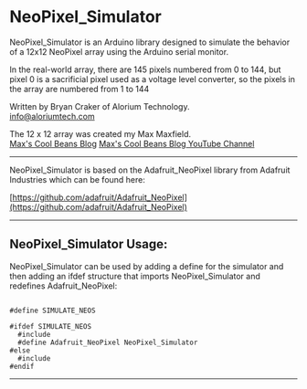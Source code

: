 # NeoPixel_Simulator

NeoPixel_Simulator is an Arduino library designed to simulate the
behavior of a 12x12 NeoPixel array using the Arduino serial monitor. 

In the real-world array, there are 145 pixels numbered from 0 to 144, but
pixel 0 is a sacrificial pixel used as a voltage level converter, so the
pixels in the array are numbered from 1 to 144

Written by Bryan Craker of Alorium Technology.  
info@aloriumtech.com

The 12 x 12 array was created my Max Maxfield.  
[Max's Cool Beans Blog](https://www.CliveMaxfield.com/coolbeans)
[Max's Cool Beans Blog YouTube Channel](https://www.youtube.com/channel/UCQVqp_L4hKqF1uZ3tNo5MDw)

-------------------------------------------------------------------------

NeoPixel_Simulator is based on the Adafruit_NeoPixel library from Adafruit
Industries which can be found here:

[https://github.com/adafruit/Adafruit_NeoPixel](https://github.com/adafruit/Adafruit_NeoPixel)

-------------------------------------------------------------------------

## NeoPixel_Simulator Usage:

NeoPixel_Simulator can be used by adding a define for the simulator and 
then adding an ifdef structure that  imports NeoPixel_Simulator and
redefines Adafruit_NeoPixel:

<pre><code>
#define SIMULATE_NEOS

#ifdef SIMULATE_NEOS
  #include <NeoPixel_Simulator.h>      
  #define Adafruit_NeoPixel NeoPixel_Simulator  
#else
  #include <Adafruit_NeoPixel.h>      
#endif
</code></pre>

-------------------------------------------------------------------------
